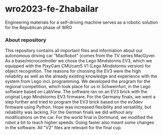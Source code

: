 # wro2023-fe-Zhabailar
Engineering materials for a self-driving machine serves as a robotic solution for the Republican phase of WRO
### About repository
This repository contains all important files and information about our autonomous driving car "MacRobot" (comes from the TV series MacGyver. As a base/microcontroller we chose the Lego Mindstorms EV3, which we equipped with the PixyCam CMUcam5 V1 (Lego Mindstorms version) for object recognition. The reasons for choosing the EV3 were the high reliability as well as the already existing knowledge and experience with the system from Lego incl. programming. We developed the program for the regional competition, which took place for us in Schweinfurt, in the Lego software based on LabView. The software ran on an EV3 brick with the original Lego Mindstorms EV3 firmware. For the Germany finals, we went a step further and tried to program the EV3 brick based on the ev3dev firmware using Python. Hope was increased flexibility and versatility, but reliability was lacking. For the German finals we did without any modifications on the car. For the world final in Dortmund, we modified the robot a bit to reach higher speeds. Going faster also meant some changes in the software. All "V2" files are relevant for the final cup.

